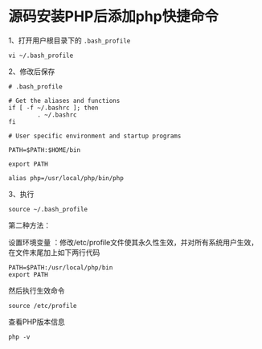 # 源码安装PHP后添加php快捷命令



1、打开用户根目录下的 `.bash_profile`

```
vi ~/.bash_profile
```



2、修改后保存

```
# .bash_profile

# Get the aliases and functions
if [ -f ~/.bashrc ]; then
        . ~/.bashrc
fi

# User specific environment and startup programs

PATH=$PATH:$HOME/bin

export PATH

alias php=/usr/local/php/bin/php
```



3、执行

```
source ~/.bash_profile
```





第二种方法：

设置环境变量 ：修改/etc/profile文件使其永久性生效，并对所有系统用户生效，在文件末尾加上如下两行代码

```
PATH=$PATH:/usr/local/php/bin
export PATH
```

然后执行生效命令

```
source /etc/profile
```

查看PHP版本信息

```
php -v
```



